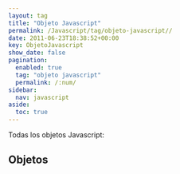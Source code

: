 ```yaml
---
layout: tag
title: "Objeto Javascript"
permalink: /Javascript/tag/objeto-javascript//
date: 2011-06-23T18:38:52+00:00
key: ObjetoJavascript
show_date: false
pagination: 
  enabled: true
  tag: "objeto javascript"
  permalink: /:num/    
sidebar:
  nav: javascript
aside:
  toc: true
---
```


Todas los objetos Javascript:
<h2>Objetos</h2>